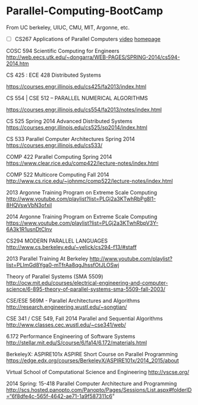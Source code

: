 Parallel-Computing-BootCamp
===========================

From UC berkeley, UIUC, CMU, MIT, Argonne, etc.

- [ ] CS267 Applications of Parallel Computers [video](https://www.youtube.com/watch?v=pGFtiGW8QU0&list=PLYTiwx6hV33v8iWdAUNMmTaOX14O2CQfo)
[homepage](http://www.cs.berkeley.edu/~carazvan/cs267.spr14/)

COSC 594 Scientific Computing for Engineers
http://web.eecs.utk.edu/~dongarra/WEB-PAGES/SPRING-2014/cs594-2014.htm

CS 425 : ECE 428 Distributed Systems

https://courses.engr.illinois.edu/cs425/fa2013/index.html


CS 554 | CSE 512 – PARALLEL NUMERICAL ALGORITHMS

https://courses.engr.illinois.edu/cs554/fa2013/notes/index.html


CS 525 Spring 2014 Advanced Distributed Systems
https://courses.engr.illinois.edu/cs525/sp2014/index.html

CS 533 Parallel Computer Architectures Spring 2014
https://courses.engr.illinois.edu/cs533/

COMP 422 Parallel Computing  Spring 2014
https://www.clear.rice.edu/comp422/lecture-notes/index.html

COMP 522 Multicore Computing Fall 2014
http://www.cs.rice.edu/~johnmc/comp522/lecture-notes/index.html

2013 Argonne Training Program on Extreme Scale Computing
http://www.youtube.com/playlist?list=PLGj2a3KTwhRbPg8l1-8HQVswVbN3ofxil

2014 Argonne Training Program on Extreme Scale Computing
https://www.youtube.com/playlist?list=PLGj2a3KTwhRbpV3Y-6A3k1R1usnDtClnv

CS294 MODERN PARALLEL LANGUAGES
http://www.cs.berkeley.edu/~yelick/cs294-f13/#staff


2013 Parallel Training At Berkeley 
http://www.youtube.com/playlist?list=PLImGd8Yga0-mTfrAa8qgJhssfOtJLOSwj

Theory of Parallel Systems (SMA 5509)
http://ocw.mit.edu/courses/electrical-engineering-and-computer-science/6-895-theory-of-parallel-systems-sma-5509-fall-2003/

CSE/ESE 569M - Parallel Architectures and Algorithms
http://research.engineering.wustl.edu/~songtian/

CSE 341 / CSE 549, Fall 2014   Parallel and Sequential Algorithms
http://www.classes.cec.wustl.edu/~cse341/web/

6.172  Performance Engineering of Software Systems
http://stellar.mit.edu/S/course/6/fa14/6.172/materials.html


BerkeleyX: ASPIRE101x ASPIRE Short Course on Parallel Programming
https://edge.edx.org/courses/BerkeleyX/ASPIRE101x/2014_2015/about


Virtual School of Computational Science and Engineering
http://vscse.org/


2014 Spring: 15-418 Parallel Computer Architecture and Programming
http://scs.hosted.panopto.com/Panopto/Pages/Sessions/List.aspx#folderID=“6f8dfe4c-565f-4642-ae71-1a9f587311c6"
